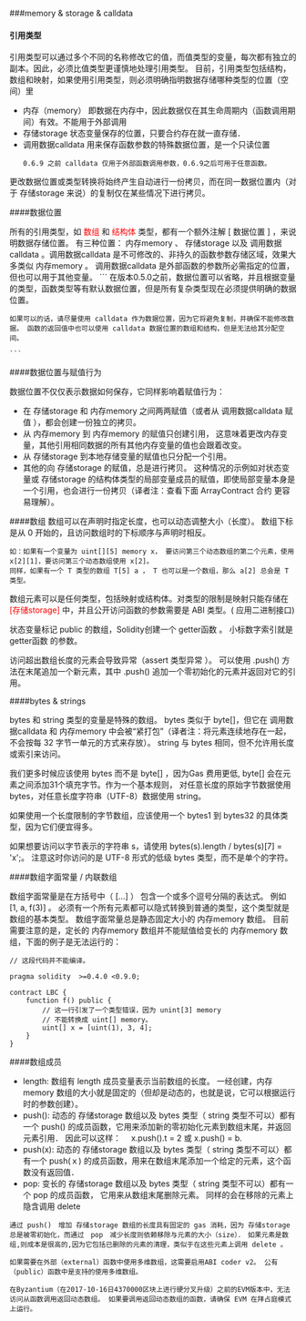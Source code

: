 ###memory & storage & calldata 


#### 引用类型
引用类型可以通过多个不同的名称修改它的值，而值类型的变量，每次都有独立的副本。因此，必须比值类型更谨慎地处理引用类型。 目前，引用类型包括结构，数组和映射，如果使用引用类型，则必须明确指明数据存储哪种类型的位置（空间）里

*	内存（memory） 即数据在内存中，因此数据仅在其生命周期内（函数调用期间）有效。不能用于外部调用
*	存储storage 状态变量保存的位置，只要合约存在就一直存储．
*	调用数据calldata 用来保存函数参数的特殊数据位置，是一个只读位置
	```
	0.6.9 之前 calldata 仅用于外部函数调用参数，0.6.9之后可用于任意函数。
	
	```
更改数据位置或类型转换将始终产生自动进行一份拷贝，而在同一数据位置内（对于 存储storage 来说）的复制仅在某些情况下进行拷贝。

####数据位置

所有的引用类型，如 <font color="red">数组</font> 和 <font color="red">结构体 </font>类型，都有一个额外注解 [ 数据位置 ] ，来说明数据存储位置。 有三种位置： 内存memory 、 存储storage 以及 调用数据calldata 。调用数据calldata 是不可修改的、非持久的函数参数存储区域，效果大多类似 内存memory 。
调用数据calldata 是外部函数的参数所必需指定的位置，但也可以用于其他变量。
	```
	在版本0.5.0之前，数据位置可以省略，并且根据变量的类型，函数类型等有默认数据位置，但是所有复杂类型现在必须提供明确的数据位置。

	如果可以的话，请尽量使用 calldata 作为数据位置，因为它将避免复制，并确保不能修改数据。 函数的返回值中也可以使用 calldata 数据位置的数组和结构，但是无法给其分配空间。

	```

####数据位置与赋值行为

数据位置不仅仅表示数据如何保存，它同样影响着赋值行为：

*	在 存储storage 和 内存memory 之间两两赋值（或者从 调用数据calldata 赋值 ），都会创建一份独立的拷贝。
*	从 内存memory 到 内存memory 的赋值只创建引用， 这意味着更改内存变量，其他引用相同数据的所有其他内存变量的值也会跟着改变。
*	从 存储storage 到本地存储变量的赋值也只分配一个引用。
*	其他的向 存储storage 的赋值，总是进行拷贝。 这种情况的示例如对状态变量或 存储storage 的结构体类型的局部变量成员的赋值，即使局部变量本身是一个引用，也会进行一份拷贝（译者注：查看下面 ArrayContract 合约 更容易理解）。

####数组
数组可以在声明时指定长度，也可以动态调整大小（长度）。
数组下标是从 0 开始的，且访问数组时的下标顺序与声明时相反。
```
如：如果有一个变量为 uint[][5] memory x， 要访问第三个动态数组的第二个元素，使用 x[2][1]，要访问第三个动态数组使用 x[2]。
同样，如果有一个 T 类型的数组 T[5] a ， T 也可以是一个数组，那么 a[2] 总会是 T 类型。

```

数组元素可以是任何类型，包括映射或结构体。对类型的限制是映射只能存储在 <font color="red">[存储storage]</font> 中，并且公开访问函数的参数需要是 ABI 类型。( 应用二进制接口)

状态变量标记 public 的数组，Solidity创建一个 getter函数 。 小标数字索引就是 getter函数 的参数。

访问超出数组长度的元素会导致异常（assert 类型异常 ）。 可以使用 .push() 方法在末尾追加一个新元素，其中 .push() 追加一个零初始化的元素并返回对它的引用。

####bytes & strings

bytes 和 string 类型的变量是特殊的数组。 bytes 类似于 byte[]，但它在 调用数据calldata 和 内存memory 中会被“紧打包”（译者注：将元素连续地存在一起，不会按每 32 字节一单元的方式来存放）。 string 与 bytes 相同，但不允许用长度或索引来访问。

我们更多时候应该使用 bytes 而不是 byte[] ，因为Gas 费用更低, byte[] 会在元素之间添加31个填充字节。作为一个基本规则， 对任意长度的原始字节数据使用 bytes，对任意长度字符串（UTF-8）数据使用 string。

如果使用一个长度限制的字节数组，应该使用一个 bytes1 到 bytes32 的具体类型，因为它们便宜得多。


如果想要访问以字节表示的字符串 s，请使用 bytes(s).length / bytes(s)[7] = 'x';。 注意这时你访问的是 UTF-8 形式的低级 bytes 类型，而不是单个的字符。

####数组字面常量 / 内联数组

数组字面常量是在方括号中（ [...] ） 包含一个或多个逗号分隔的表达式。 例如 [1, a, f(3)] 。 必须有一个所有元素都可以隐式转换到普通的类型，这个类型就是数组的基本类型。 数组字面常量总是静态固定大小的 内存memory 数组。
目前需要注意的是，定长的 内存memory 数组并不能赋值给变长的 内存memory 数组，下面的例子是无法运行的：
```
// 这段代码并不能编译。

pragma solidity  >=0.4.0 <0.9.0;

contract LBC {
    function f() public {
        // 这一行引发了一个类型错误，因为 unint[3] memory
        // 不能转换成 uint[] memory。
        uint[] x = [uint(1), 3, 4];
    }
}

```

####数组成员

*	length:
	数组有 length 成员变量表示当前数组的长度。 一经创建，内存memory 数组的大小就是固定的（但却是动态的，也就是说，它可以根据运行时的参数创建）。
*	push():
	动态的 存储storage 数组以及 bytes 类型（ string 类型不可以）都有一个 push() 的成员函数，它用来添加新的零初始化元素到数组末尾，并返回元素引用． 因此可以这样：　 x.push().t = 2 或 x.push() = b.
*	push(x):
	动态的 存储storage 数组以及 bytes 类型（ string 类型不可以）都有一个 push(ｘ) 的成员函数，用来在数组末尾添加一个给定的元素，这个函数没有返回值．
*	pop:
	变长的 存储storage 数组以及 bytes 类型（ string 类型不可以）都有一个 pop 的成员函数， 它用来从数组末尾删除元素。 同样的会在移除的元素上隐含调用 delete 
```
通过 push()　增加 存储storage 数组的长度具有固定的 gas 消耗，因为 存储storage 总是被零初始化，而通过　pop　减少长度则依赖移除与元素的大小（size）．　如果元素是数组,则成本是很高的,因为它包括已删除的元素的清理，类似于在这些元素上调用 delete 。

如果需要在外部（external）函数中使用多维数组，这需要启用ABI coder v2。 公有（public）函数中是支持的使用多维数组。

在Byzantium（在2017-10-16日4370000区块上进行硬分叉升级）之前的EVM版本中，无法访问从函数调用返回动态数组。 如果要调用返回动态数组的函数，请确保 EVM 在拜占庭模式上运行。

```







